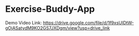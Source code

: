 # Exercise-Buddy-App
Demo Video Link: https://drive.google.com/file/d/1f9xsUIDtW-gOjASatydM9KO2GS7JXDgm/view?usp=drive_link
